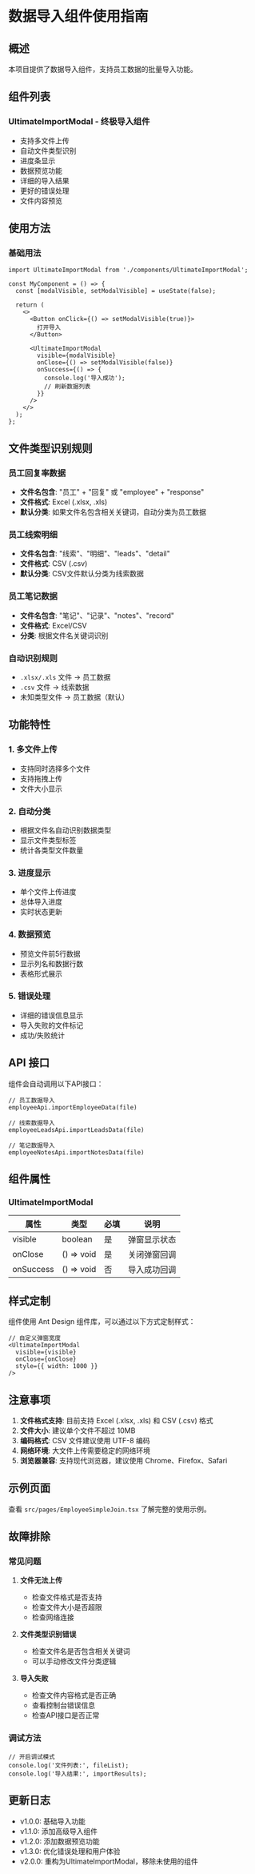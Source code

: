 # 数据导入组件使用指南

## 概述

本项目提供了数据导入组件，支持员工数据的批量导入功能。

## 组件列表

### UltimateImportModal - 终极导入组件
- 支持多文件上传
- 自动文件类型识别
- 进度条显示
- 数据预览功能
- 详细的导入结果
- 更好的错误处理
- 文件内容预览

## 使用方法

### 基础用法

```tsx
import UltimateImportModal from './components/UltimateImportModal';

const MyComponent = () => {
  const [modalVisible, setModalVisible] = useState(false);

  return (
    <>
      <Button onClick={() => setModalVisible(true)}>
        打开导入
      </Button>
      
      <UltimateImportModal
        visible={modalVisible}
        onClose={() => setModalVisible(false)}
        onSuccess={() => {
          console.log('导入成功');
          // 刷新数据列表
        }}
      />
    </>
  );
};
```

## 文件类型识别规则

### 员工回复率数据
- **文件名包含**: "员工" + "回复" 或 "employee" + "response"
- **文件格式**: Excel (.xlsx, .xls)
- **默认分类**: 如果文件名包含相关关键词，自动分类为员工数据

### 员工线索明细
- **文件名包含**: "线索"、"明细"、"leads"、"detail"
- **文件格式**: CSV (.csv)
- **默认分类**: CSV文件默认分类为线索数据

### 员工笔记数据
- **文件名包含**: "笔记"、"记录"、"notes"、"record"
- **文件格式**: Excel/CSV
- **分类**: 根据文件名关键词识别

### 自动识别规则
- `.xlsx/.xls` 文件 → 员工数据
- `.csv` 文件 → 线索数据
- 未知类型文件 → 员工数据（默认）

## 功能特性

### 1. 多文件上传
- 支持同时选择多个文件
- 支持拖拽上传
- 文件大小显示

### 2. 自动分类
- 根据文件名自动识别数据类型
- 显示文件类型标签
- 统计各类型文件数量

### 3. 进度显示
- 单个文件上传进度
- 总体导入进度
- 实时状态更新

### 4. 数据预览
- 预览文件前5行数据
- 显示列名和数据行数
- 表格形式展示

### 5. 错误处理
- 详细的错误信息显示
- 导入失败的文件标记
- 成功/失败统计

## API 接口

组件会自动调用以下API接口：

```tsx
// 员工数据导入
employeeApi.importEmployeeData(file)

// 线索数据导入
employeeLeadsApi.importLeadsData(file)

// 笔记数据导入
employeeNotesApi.importNotesData(file)
```

## 组件属性

### UltimateImportModal

| 属性 | 类型 | 必填 | 说明 |
|------|------|------|------|
| visible | boolean | 是 | 弹窗显示状态 |
| onClose | () => void | 是 | 关闭弹窗回调 |
| onSuccess | () => void | 否 | 导入成功回调 |

## 样式定制

组件使用 Ant Design 组件库，可以通过以下方式定制样式：

```tsx
// 自定义弹窗宽度
<UltimateImportModal
  visible={visible}
  onClose={onClose}
  style={{ width: 1000 }}
/>
```

## 注意事项

1. **文件格式支持**: 目前支持 Excel (.xlsx, .xls) 和 CSV (.csv) 格式
2. **文件大小**: 建议单个文件不超过 10MB
3. **编码格式**: CSV 文件建议使用 UTF-8 编码
4. **网络环境**: 大文件上传需要稳定的网络环境
5. **浏览器兼容**: 支持现代浏览器，建议使用 Chrome、Firefox、Safari

## 示例页面

查看 `src/pages/EmployeeSimpleJoin.tsx` 了解完整的使用示例。

## 故障排除

### 常见问题

1. **文件无法上传**
   - 检查文件格式是否支持
   - 检查文件大小是否超限
   - 检查网络连接

2. **文件类型识别错误**
   - 检查文件名是否包含相关关键词
   - 可以手动修改文件分类逻辑

3. **导入失败**
   - 检查文件内容格式是否正确
   - 查看控制台错误信息
   - 检查API接口是否正常

### 调试方法

```tsx
// 开启调试模式
console.log('文件列表:', fileList);
console.log('导入结果:', importResults);
```

## 更新日志

- v1.0.0: 基础导入功能
- v1.1.0: 添加高级导入组件
- v1.2.0: 添加数据预览功能
- v1.3.0: 优化错误处理和用户体验
- v2.0.0: 重构为UltimateImportModal，移除未使用的组件 